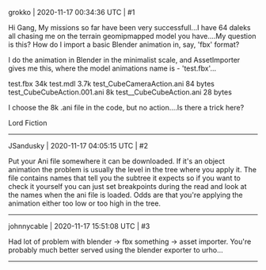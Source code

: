 grokko | 2020-11-17 00:34:36 UTC | #1

Hi Gang,
   My missions so far have been very successfull...I have 64 daleks all chasing me on the terrain geomipmapped model you have....My question is this? How do I import a basic Blender animation in, say, 'fbx' format?

I do the animation in Blender in the minimalist scale, and AssetImporter gives me this, where the model animations name is - 'test.fbx'...

test.fbx 34k
test.mdl 3.7k
test_CubeCameraAction.ani 84 bytes
test_CubeCubeAction.001.ani 8k
test__CubeCubeAction.ani 28 bytes

I choose the 8k .ani file in the code, but no action....Is there a trick here?

Lord Fiction

-------------------------

JSandusky | 2020-11-17 04:05:15 UTC | #2

Put your Ani file somewhere it can be downloaded. If it's an object animation the problem is usually the level in the tree where you apply it. The file contains names that tell you the subtree it expects so if you want to check it yourself you can just set breakpoints during the read and look at the names when the ani file is loaded. Odds are that you're applying the animation either too low or too high in the tree.

-------------------------

johnnycable | 2020-11-17 15:51:08 UTC | #3

Had lot of problem with blender -> fbx something -> asset importer. You're probably much better served using the blender exporter to urho...

-------------------------

